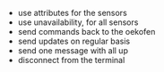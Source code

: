 - use attributes for the sensors
- use unavailability, for all sensors
- send commands back to the oekofen
- send updates on regular basis
- send one message with all up
- disconnect from the terminal